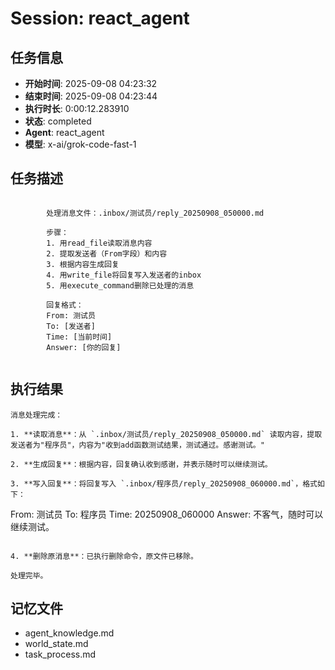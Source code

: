 # Session: react_agent

## 任务信息
- **开始时间**: 2025-09-08 04:23:32
- **结束时间**: 2025-09-08 04:23:44
- **执行时长**: 0:00:12.283910
- **状态**: completed
- **Agent**: react_agent
- **模型**: x-ai/grok-code-fast-1

## 任务描述
```

        处理消息文件：.inbox/测试员/reply_20250908_050000.md
        
        步骤：
        1. 用read_file读取消息内容
        2. 提取发送者（From字段）和内容
        3. 根据内容生成回复
        4. 用write_file将回复写入发送者的inbox
        5. 用execute_command删除已处理的消息
        
        回复格式：
        From: 测试员
        To: [发送者]
        Time: [当前时间]
        Answer: [你的回复]
        
```

## 执行结果
```
消息处理完成：

1. **读取消息**：从 `.inbox/测试员/reply_20250908_050000.md` 读取内容，提取发送者为"程序员"，内容为"收到add函数测试结果，测试通过。感谢测试。"

2. **生成回复**：根据内容，回复确认收到感谢，并表示随时可以继续测试。

3. **写入回复**：将回复写入 `.inbox/程序员/reply_20250908_060000.md`，格式如下：
   ```
   From: 测试员
   To: 程序员
   Time: 20250908_060000
   Answer: 不客气，随时可以继续测试。
   ```

4. **删除原消息**：已执行删除命令，原文件已移除。

处理完毕。
```

## 记忆文件
- agent_knowledge.md
- world_state.md  
- task_process.md
